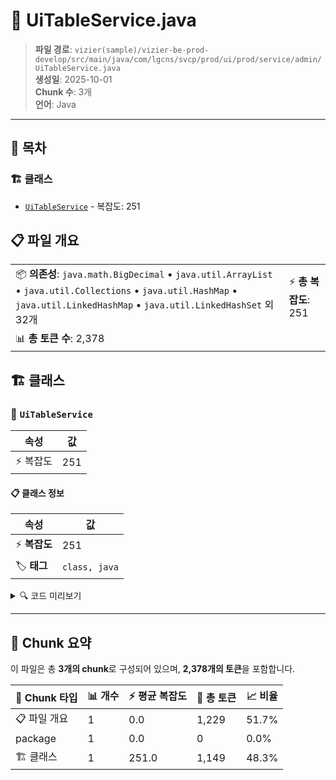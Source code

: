 # 📄 UiTableService.java

> **파일 경로**: `vizier(sample)/vizier-be-prod-develop/src/main/java/com/lgcns/svcp/prod/ui/prod/service/admin/UiTableService.java`  
> **생성일**: 2025-10-01  
> **Chunk 수**: 3개  
> **언어**: Java
---

## 📑 목차

### 🏗️ 클래스
- [`UiTableService`](#class-uitableservice) - 복잡도: 251

## 📋 파일 개요

| | |
|--|--|
| 📦 **의존성**: `java.math.BigDecimal` • `java.util.ArrayList` • `java.util.Collections` • `java.util.HashMap` • `java.util.LinkedHashMap` • `java.util.LinkedHashSet` 외 32개 | ⚡ **총 복잡도**: 251 |
| 📊 **총 토큰 수**: 2,378 |  |



## 🏗️ 클래스

### <a id="class-uitableservice"></a>🎯 `UiTableService`

| 속성 | 값 |
|------|----|
| ⚡ 복잡도 | 251 |



#### 📋 클래스 정보

| 속성 | 값 |
|------|----|
| ⚡ **복잡도** | 251 || 📍 **라인 범위** | 47-47 |
| 🏷️ **태그** | `class, java` |

<details>
<summary>🔍 코드 미리보기</summary>

```java
public class UiTableService {

	private final CommonDao commonDao;
	private final MessageSource messageSource;
	private final TableExcelHelper excelHelper;

	public PageResult<?> searchTableType(SearchTableTypeReqDto reqDto) {
		return commonDao.selectPagedList("Ui-table.searchTableType", reqDto);
	}

	public TableStrcTypeDto retrieveTableType(SearcTableStrcReqDto reqDto) {
		SearchTableTypeReqDto typeReqDto = new SearchTableTypeReqDto();
		typeReqDto.setTableTypeCode(reqDto.getTableTypeCode());

		TableStrcTypeDto tableStrcTypeDto = commonDao.select("Ui-table.searchTableType", typeReqDto);

		if (tableStrcTypeDto != null) {
			PageResult<?> tableStrcDtos = commonDao.selectPagedList("Ui-table.searchTableStrc", reqDto);
			tableStrcTypeDto.setTableStrcDtos(tableStrcDtos);
		}
		return table...
```

**Chunk 정보**
- 🆔 **ID**: `d5c4ae6ef39e`
- 📍 **라인**: 47-47
- 📊 **토큰**: 1149
- 🏷️ **태그**: `class, java`

</details>

---





## 🧩 Chunk 요약

이 파일은 총 **3개의 chunk**로 구성되어 있으며, **2,378개의 토큰**을 포함합니다.

| 🧩 Chunk 타입 | 📊 개수 | ⚡ 평균 복잡도 | 📝 총 토큰 | 📈 비율 |
|---------------|--------|-------------|----------|--------|
| 📋 파일 개요 | 1 | 0.0 | 1,229 | 51.7% |
| package | 1 | 0.0 | 0 | 0.0% |
| 🏗️ 클래스 | 1 | 251.0 | 1,149 | 48.3% |

